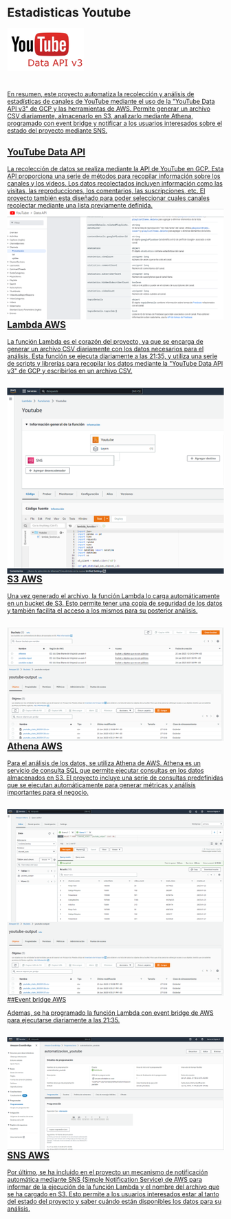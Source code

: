 # Estadisticas Youtube

<a href='https://developers.google.com/youtube/v3'><img align='center' alt="Data api v3" src="https://raw.githubusercontent.com/BonfantiMatias/Youtube_Stats/main/assets/youtube.png" height='100px'/>

<br/>

En resumen, este proyecto automatiza la recolección y análisis de estadísticas de canales de YouTube mediante el uso de la "YouTube Data API v3" de GCP y las herramientas de AWS. Permite generar un archivo CSV diariamente, almacenarlo en S3, analizarlo mediante Athena, programado con event bridge y notificar a los usuarios interesados sobre el estado del proyecto mediante SNS.


## YouTube Data API

La recolección de datos se realiza mediante la API de YouTube en GCP. Esta API proporciona una serie de métodos para recopilar información sobre los canales y los videos. Los datos recolectados incluyen información como las visitas, las reproducciones, los comentarios, las suscripciones, etc. El proyecto también esta diseñado para poder seleccionar cuales canales recolectar mediante una lista previamente definida.
<br/>
<img align='left' alt="Api" src="https://raw.githubusercontent.com/BonfantiMatias/Youtube_Stats/main/assets/Api.png"/>
<br/>



## Lambda AWS

La función Lambda es el corazón del proyecto, ya que se encarga de generar un archivo CSV diariamente con los datos necesarios para el análisis. Esta función se ejecuta diariamente a las 21:35, y utiliza una serie de scripts y librerías para recopilar los datos mediante la "YouTube Data API v3" de GCP y escribirlos en un archivo CSV. 

<br/>
<img align='left' alt="Lambda" src="https://github.com/BonfantiMatias/Youtube_Stats/blob/main/assets/lambda.png?raw=true"/>
<br/>



## S3 AWS

Una vez generado el archivo, la función Lambda lo carga automáticamente en un bucket de S3. Esto permite tener una copia de seguridad de los datos y también facilita el acceso a los mismos para su posterior análisis.

<br/>
<img align='left' alt="s31" src="https://github.com/BonfantiMatias/Youtube_Stats/blob/main/assets/S3-1.png?raw=true"/>
<br/>
<br/>
<img align='left' alt="s32" src="https://github.com/BonfantiMatias/Youtube_Stats/blob/main/assets/S3-2.png?raw=true"/>
<br/>

## Athena AWS

Para el análisis de los datos, se utiliza Athena de AWS. Athena es un servicio de consulta SQL que permite ejecutar consultas en los datos almacenados en S3. El proyecto incluye una serie de consultas predefinidas que se ejecutan automáticamente para generar métricas y análisis importantes para el negocio.

<br/>
<img align='left' alt="Athena1" src="https://github.com/BonfantiMatias/Youtube_Stats/blob/main/assets/Athena-1.png?raw=true"/>
<br/>
<br/>
<img align='left' alt="Athena2" src="https://github.com/BonfantiMatias/Youtube_Stats/blob/main/assets/S3-2.png?raw=true"/>
<br/>




##Event bridge AWS

Ademas, se ha programado la función Lambda con event bridge de AWS para ejecutarse diariamente a las 21:35.

<br/>
<img align='left' alt="Event" src="https://github.com/BonfantiMatias/Youtube_Stats/blob/main/assets/Event.png?raw=true"/>
<br/>


## SNS AWS
Por último, se ha incluido en el proyecto un mecanismo de notificación automática mediante SNS (Simple Notification Service) de AWS para informar de la ejecución de la función Lambda y el nombre del archivo que se ha cargado en S3. Esto permite a los usuarios interesados estar al tanto del estado del proyecto y saber cuándo están disponibles los datos para su análisis.

